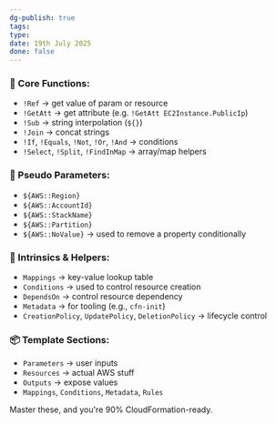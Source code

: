 ```yaml
---
dg-publish: true
tags: 
type: 
date: 19th July 2025
done: false
---
```


### 🔧 Core Functions:
- `!Ref` → get value of param or resource  
- `!GetAtt` → get attribute (e.g. `!GetAtt EC2Instance.PublicIp`)  
- `!Sub` → string interpolation (`${}`)  
- `!Join` → concat strings  
- `!If`, `!Equals`, `!Not`, `!Or`, `!And` → conditions  
- `!Select`, `!Split`, `!FindInMap` → array/map helpers  

### 🔄 Pseudo Parameters:
- `${AWS::Region}`  
- `${AWS::AccountId}`  
- `${AWS::StackName}`  
- `${AWS::Partition}`  
- `${AWS::NoValue}` → used to remove a property conditionally  

### 🧩 Intrinsics & Helpers:
- `Mappings` → key-value lookup table  
- `Conditions` → used to control resource creation  
- `DependsOn` → control resource dependency  
- `Metadata` → for tooling (e.g., `cfn-init`)  
- `CreationPolicy`, `UpdatePolicy`, `DeletionPolicy` → lifecycle control  

### 📦 Template Sections:
- `Parameters` → user inputs  
- `Resources` → actual AWS stuff  
- `Outputs` → expose values  
- `Mappings`, `Conditions`, `Metadata`, `Rules`  

Master these, and you're 90% CloudFormation-ready.